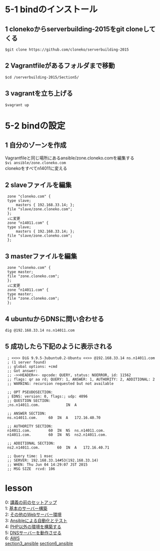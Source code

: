 # 5-1 bindのインストール
## 1 clonekoからserverbuilding-2015をgit cloneしてくる  
   `$git clone https://github.com/cloneko/serverbuilding-2015`  
## 2 Vagrantfileがあるフォルダまで移動  
   `$cd /serverbuilding-2015/Section5/`  
## 3 vagrantを立ち上げる  
   `$vagrant up`  

# 5-2 bindの設定
## 1 自分のゾーンを作成  
   Vagrantfileと同じ場所にあるansible/zone.cloneko.comを編集する  
   `$vi ansible/zone.cloneko.com`  
   clonekoをすべてn14011に変える  
## 2 slaveファイルを編集

     zone "cloneko.com" {
     type slave;
         masters { 192.168.33.14; };   
     file "slave/zone.cloneko.com";
     };
     ↓に変更
     zone "n14011.com" {
     type slave;
         masters { 192.168.33.14; };   
     file "slave/zone.cloneko.com";
     };

## 3 masterファイルを編集  

     zone "cloneko.com" {
     type master;
     file "zone.cloneko.com";
     };
     ↓に変更
     zone "n14011.com" {
     type master;
     file "zone.cloneko.com";
     };

## 4 ubuntuからDNSに問い合わせる
   `dig @192.168.33.14 ns.n14011.com`

## 5 成功したら下記のように表示される  

     ; <<>> DiG 9.9.5-3ubuntu0.2-Ubuntu <<>> @192.168.33.14 ns.n14011.com  
     ; (1 server found)  
     ;; global options: +cmd  
     ;; Got answer:  
     ;; ->>HEADER<<- opcode: QUERY, status: NOERROR, id: 11562  
     ;; flags: qr aa rd; QUERY: 1, ANSWER: 1, AUTHORITY: 2, ADDITIONAL: 2  
     ;; WARNING: recursion requested but not available  
    
     ;; OPT PSEUDOSECTION:  
     ; EDNS: version: 0, flags:; udp: 4096  
     ;; QUESTION SECTION:   
     ;ns.n14011.com.			IN	A  
     
     ;; ANSWER SECTION:  
     ns.n14011.com.		60	IN	A	172.16.40.70  
    
     ;; AUTHORITY SECTION:  
     n14011.com.		60	IN	NS	ns.n14011.com.  
     n14011.com.		60	IN	NS	ns2.n14011.com.  
    
     ;; ADDITIONAL SECTION:  
     ns2.n14011.com.		60	IN	A	172.16.40.71  
    
     ;; Query time: 1 msec  
     ;; SERVER: 192.168.33.14#53(192.168.33.14)  
     ;; WHEN: Thu Jun 04 14:29:07 JST 2015  
     ;; MSG SIZE  rcvd: 106  


# lesson
0: [講義の前のセットアップ](section0.md)  
1: [基本のサーバー構築](section1.md)  
2: [その他のWebサーバー環境](section2.md)  
3: [Ansibleによる自動化とテスト](section3.md)  
4: [PHP以外の環境を構築する](section4.md)  
5: [DNSサーバーを動作させる](section5.md)  
6: [AWS](section6.md)  
[section3_ansible](section3_ansible)
[section6_ansible](section6_ansible)
